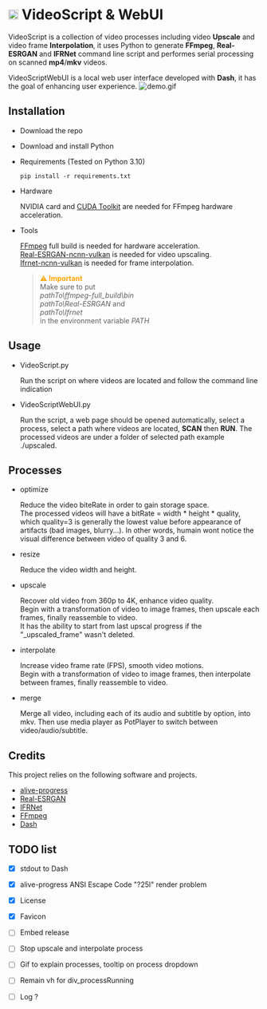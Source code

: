 
# <img src="./assets/favicon.ico" alt="drawing" width="20px"/> VideoScript & WebUI 

VideoScript is a collection of video processes including video **Upscale** and video frame **Interpolation**, it uses Python to generate **FFmpeg**, **Real-ESRGAN** and **IFRNet** command line script and performes serial processing on scanned **mp4**/**mkv** videos.

VideoScriptWebUI is a local web user interface developed with **Dash**, it has the goal of enhancing user experience.
![demo.gif](./doc/demo_upscale.gif)



## Installation

- Download the repo

- Download and install Python

- Requirements (Tested on Python 3.10)

    ```shell
    pip install -r requirements.txt
    ```

- Hardware

    NVIDIA card and [CUDA Toolkit](https://developer.nvidia.com/cuda-toolkit) are needed for FFmpeg hardware acceleration.

- Tools

    [FFmpeg](https://www.ffmpeg.org/download.html) full build is needed for hardware acceleration.  
    [Real-ESRGAN-ncnn-vulkan](https://github.com/xinntao/Real-ESRGAN-ncnn-vulkan/releases) is needed for video upscaling.  
    [Ifrnet-ncnn-vulkan](https://github.com/nihui/ifrnet-ncnn-vulkan/releases) is needed for frame interpolation.  
    
    > <span style="color:orange">**⚠ Important**</span>  
    > Make sure to put  
    > *pathTo\ffmpeg-full_build\bin*  
    > *pathTo\Real-ESRGAN* and  
    > *pathTo\Ifrnet*  
    > in the environment variable *PATH*



## Usage

- VideoScript.py

    Run the script on where videos are located and follow the command line indication

- VideoScriptWebUI.py

    Run the script, a web page should be opened automatically, select a process, select a path where videos are located, **SCAN** then **RUN**. The processed videos are under a folder of selected path example ./upscaled.



## Processes

- optimize

    Reduce the video biteRate in order to gain storage space.  
    The processed videos will have a bitRate = width * height * quality, which quality=3 is generally the lowest value before appearance of artifacts (bad images, blurry...). In other words, humain wont notice the visual difference between video of quality 3 and 6.

- resize

    Reduce the video width and height.

- upscale

    Recover old video from 360p to 4K, enhance video quality.  
    Begin with a transformation of video to image frames, then upscale each frames, finally reassemble to video.   
    It has the ability to start from last upscal progress if the "_upscaled_frame" wasn't deleted.

- interpolate

    Increase video frame rate (FPS), smooth video motions.  
    Begin with a transformation of video to image frames, then interpolate between frames, finally reassemble to video.

- merge

    Merge all video, including each of its audio and subtitle by option, into mkv. Then use media player as PotPlayer to switch between video/audio/subtitle.



## Credits

This project relies on the following software and projects.
- [alive-progress](https://github.com/rsalmei/alive-progress)
- [Real-ESRGAN](https://github.com/xinntao/Real-ESRGAN)
- [IFRNet](https://github.com/ltkong218/IFRNet)
- [FFmpeg](https://www.ffmpeg.org/)
- [Dash](https://dash.plotly.com/)



## TODO list

- [X] stdout to Dash
- [X] alive-progress ANSI Escape Code "?25l" render problem
- [X] License
- [X] Favicon
- [ ] Embed release
- [ ] Stop upscale and interpolate process
- [ ] Gif to explain processes, tooltip on process dropdown
- [ ] Remain vh for div_processRunning
- [ ] Log ?


